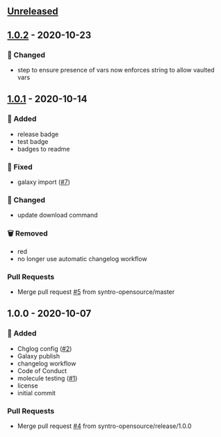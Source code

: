 <a name="unreleased"></a>
## [Unreleased]


<a name="1.0.2"></a>
## [1.0.2] - 2020-10-23
### 🔧 Changed
- step to ensure presence of vars now enforces string to allow vaulted vars


<a name="1.0.1"></a>
## [1.0.1] - 2020-10-14
### 🍰 Added
- release badge
- test badge
- badges to readme

### 🐞 Fixed
- galaxy import ([#7](https://github.com/syntro-opensource/ansible.silverstripe/issues/7))

### 🔧 Changed
- update download command

### 🗑 Removed
- red
- no longer use automatic changelog workflow

### Pull Requests
- Merge pull request [#5](https://github.com/syntro-opensource/ansible.silverstripe/issues/5) from syntro-opensource/master


<a name="1.0.0"></a>
## 1.0.0 - 2020-10-07
### 🍰 Added
- Chglog config ([#2](https://github.com/syntro-opensource/ansible.silverstripe/issues/2))
- Galaxy publish
- changelog workflow
- Code of Conduct
- molecule testing ([#1](https://github.com/syntro-opensource/ansible.silverstripe/issues/1))
- license
- initial commit

### Pull Requests
- Merge pull request [#4](https://github.com/syntro-opensource/ansible.silverstripe/issues/4) from syntro-opensource/release/1.0.0


[Unreleased]: https://github.com/syntro-opensource/ansible.silverstripe/compare/1.0.2...HEAD
[1.0.2]: https://github.com/syntro-opensource/ansible.silverstripe/compare/1.0.1...1.0.2
[1.0.1]: https://github.com/syntro-opensource/ansible.silverstripe/compare/1.0.0...1.0.1
